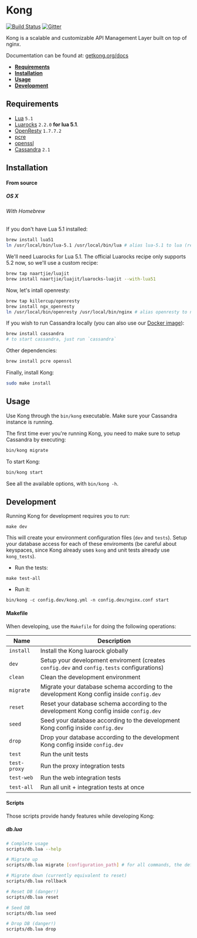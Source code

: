 # Kong

[![Build Status][travis-image]][travis-url] [![Gitter][gitter-image]][gitter-url]

Kong is a scalable and customizable API Management Layer built on top of nginx.

Documentation can be found at: [getkong.org/docs](http://getkong.org/docs)

* **[Requirements](#requirements)**
* **[Installation](#installation)**
* **[Usage](#usage)**
* **[Development](#development)**

## Requirements
- [Lua][lua-install-url] `5.1`
- [Luarocks][luarocks-url] `2.2.0` **for lua 5.1**.
- [OpenResty](http://openresty.com/#Download) `1.7.7.2`
- [pcre][pcre-url]
- [openssl][openssl-url]
- [Cassandra][cassandra-url] `2.1`

## Installation

#### From source

##### OS X

###### With Homebrew

If you don't have Lua 5.1 installed:

```bash
brew install lua51
ln /usr/local/bin/lua-5.1 /usr/local/bin/lua # alias lua-5.1 to lua (required for kong scripts)
```

We'll need Luarocks for Lua 5.1. The official Luarocks recipe only supports 5.2 now, so we'll use a custom recipe:

```bash
brew tap naartjie/luajit
brew install naartjie/luajit/luarocks-luajit --with-lua51
```

Now, let's intall openresty:

```bash
brew tap killercup/openresty
brew install ngx_openresty
ln /usr/local/bin/openresty /usr/local/bin/nginx # alias openresty to nginx (required for kong scripts)
```

If you wish to run Cassandra locally (you can also use our [Docker image](https://github.com/Mashape/docker-cassandra)):

```bash
brew install cassandra
# to start cassandra, just run `cassandra`
```

Other dependencies:

```bash
brew install pcre openssl
```

Finally, install Kong:

```bash
sudo make install
```

## Usage

Use Kong through the `bin/kong` executable. Make sure your Cassandra instance is running.

The first time ever you're running Kong, you need to make sure to setup Cassandra by executing:

```bash
bin/kong migrate
```

To start Kong:

```bash
bin/kong start
```

See all the available options, with `bin/kong -h`.

## Development

Running Kong for development requires you to run:

```
make dev
```

This will create your environment configuration files (`dev` and `tests`). Setup your database access for each of these enviroments (be careful about keyspaces, since Kong already uses `kong` and unit tests already use `kong_tests`).

- Run the tests:

```
make test-all
```

- Run it:

```
bin/kong -c config.dev/kong.yml -n config.dev/nginx.conf start
```

#### Makefile

When developing, use the `Makefile` for doing the following operations:

| Name         | Description                                                                                         |
| ------------ | --------------------------------------------------------------------------------------------------- |
| `install`    | Install the Kong luarock globally                                                                   |
| `dev`        | Setup your development enviroment (creates `config.dev` and `config.tests` configurations)          |
| `clean`      | Clean the development environment                                                                   |
| `migrate`    | Migrate your database schema according to the development Kong config inside `config.dev`           |
| `reset`      | Reset your database schema according to the development Kong config inside `config.dev`             |
| `seed`       | Seed your database according to the development Kong config inside `config.dev`                     |
| `drop`       | Drop your database according to the development Kong config inside `config.dev`                     |
| `test`       | Run the unit tests                                                                                  |
| `test-proxy` | Run the proxy integration tests                                                                     |
| `test-web`   | Run the web integration tests                                                                       |
| `test-all`   | Run all unit + integration tests at once                                                            |

#### Scripts

Those scripts provide handy features while developing Kong:

##### db.lua

```bash
# Complete usage
scripts/db.lua --help

# Migrate up
scripts/db.lua migrate [configuration_path] # for all commands, the default configuration_path is config.dev/kong.yml

# Migrate down (currently equivalent to reset)
scripts/db.lua rollback

# Reset DB (danger!)
scripts/db.lua reset

# Seed DB
scripts/db.lua seed

# Drop DB (danger!)
scripts/db.lua drop
```

[travis-url]: https://travis-ci.org/Mashape/kong
[travis-image]: https://img.shields.io/travis/Mashape/kong.svg?style=flat
[gitter-url]: https://gitter.im/Mashape/kong?utm_source=badge&utm_medium=badge&utm_campaign=pr-badge&utm_content=badge
[gitter-image]: https://badges.gitter.im/Join%20Chat.svg
[lua-install-url]: http://www.lua.org/download.html
[luarocks-url]: https://luarocks.org
[pcre-url]: http://www.pcre.org/
[openssl-url]: https://www.openssl.org/
[cassandra-url]: http://cassandra.apache.org/
